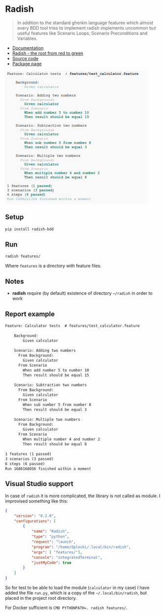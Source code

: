 # Radish

> In addition to the standard gherkin language features which almost every BDD tool tries to implement radish implements uncommon but useful features like Scenario Loops, Scenario Preconditions and Variables.

* [Documentation](https://radish.readthedocs.io/en/stable/index.html)
* [Radish - the root from red to green](https://radish-bdd.github.io/)
* [Source code](https://github.com/radish-bdd/radish)
* [Package page](https://pypi.org/project/radish-bdd/)

![Radish in action](./radish.example.png "Radish report")

## Setup

```sh
pip install radish-bdd
```

## Run

```sh
radish features/
```

Where `features` is a directory with feature files.

## Notes

* **radish** require (by default) existence of directory `~/radish` in order to work

## Report example

```
Feature: Calculator tests  # features/test_calculator.feature

    Background: 
        Given calculator

    Scenario: Adding two numbers
      From Background: 
        Given calculator
      From Scenario
        When add number 5 to number 10
        Then result should be equal 15

    Scenario: Subtraction two numbers
      From Background: 
        Given calculator
      From Scenario
        When sub number 5 from number 8
        Then result should be equal 3

    Scenario: Multiple two numbers
      From Background: 
        Given calculator
      From Scenario
        When multiple number 4 and number 2
        Then result should be equal 8

1 features (1 passed)
3 scenarios (3 passed)
6 steps (6 passed)
Run 1686168056 finished within a moment
```

## Visual Studio support

In case of `radish` it is more complicated, the library is not called as module. I improvised something like this:

```json
{
    "version": "0.2.0",
    "configurations": [
        {
            "name": "Radish",
            "type": "python",
            "request": "launch",
            "program": "/home/dplocki/.local/bin/radish",
            "args": [ "features/"],
            "console": "integratedTerminal",
            "justMyCode": true
        }
    ]
}
```

So for test to be able to load the module (`calculator` in my case) I have added the file `run.py`, which is a copy of the `~/.local/bin/radish`, but placed in the project root directory.

For Docker sufficient is `CMD PYTHONPATH=. radish features/`.
